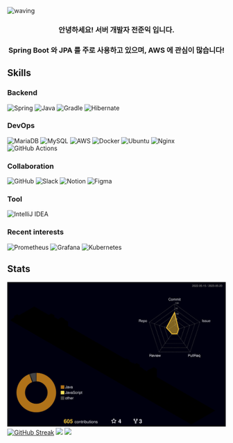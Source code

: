 ![waving](https://capsule-render.vercel.app/api?type=waving&height=150&text=Welcome!&fontAlign=80&fontAlignY=40&color=gradient)

<h3 align="center">
  안녕하세요! 서버 개발자 전준익 입니다.
</h3>

<h3 align="center">
  Spring Boot 와 JPA 를 주로 사용하고 있으며, AWS 에 관심이 많습니다!
</h3>

## Skills 
### Backend
![Spring](https://img.shields.io/badge/Spring_Boot-%236DB33F.svg?style=flat&logo=spring&logoColor=white) 
![Java](https://img.shields.io/badge/java-E6522C.svg?style=flat&logo=openjdk&logoColor=white)
![Gradle](https://img.shields.io/badge/Gradle-02303A.svg?style=flat&logo=Gradle&logoColor=white)
![Hibernate](https://img.shields.io/badge/Hibernate-59666C?style=flat&logo=Hibernate&logoColor=white)

### DevOps
![MariaDB](https://img.shields.io/badge/MariaDB-02303A?style=flat&logo=mariadb&logoColor=white)
![MySQL](https://img.shields.io/badge/mysql-%232671E5.svg?style=fflat&logo=mysql&logoColor=white)
![AWS](https://img.shields.io/badge/AWS-%23F46800.svg?style=flat&logo=amazon-aws&logoColor=white)
![Docker](https://img.shields.io/badge/docker-%230db7ed.svg?style=flat&logo=docker&logoColor=white)
![Ubuntu](https://img.shields.io/badge/Ubuntu-E95420?style=flat&logo=ubuntu&logoColor=white)
![Nginx](https://img.shields.io/badge/nginx-%23009639.svg?style=flat&logo=nginx&logoColor=white)
![GitHub Actions](https://img.shields.io/badge/github%20actions-%232671E5.svg?style=flat&logo=githubactions&logoColor=white)

### Collaboration
![GitHub](https://img.shields.io/badge/github-%23121011.svg?style=flat&logo=github&logoColor=white)
![Slack](https://img.shields.io/badge/Slack-4A154B?style=flat&logo=slack&logoColor=white)
![Notion](https://img.shields.io/badge/Notion-%23000000.svg?style=flat&logo=notion&logoColor=white)
![Figma](https://img.shields.io/badge/figma-%23F24E1E.svg?style=flat&logo=figma&logoColor=white)

### Tool
![IntelliJ IDEA](https://img.shields.io/badge/IntelliJ_IDEA-000000.svg?style=flat&logo=intellij-idea&logoColor=white)

### Recent interests
![Prometheus](https://img.shields.io/badge/Prometheus-E6522C?style=flat&logo=Prometheus&logoColor=white)
![Grafana](https://img.shields.io/badge/grafana-%23F46800.svg?style=fflat&logo=grafana&logoColor=white)
![Kubernetes](https://img.shields.io/badge/kubernetes-%23326ce5.svg?style=flat&logo=kubernetes&logoColor=white)

## Stats
![](./profile-3d-contrib/profile-night-rainbow.svg)
[![GitHub Streak](https://github-readme-streak-stats.herokuapp.com/?user=jji3379&theme=tokyonight)](https://git.io/streak-stats)
<img src="https://github.com/jji3379/jji3379/assets/60234579/5f5db0f6-1c66-4e95-b752-fe4bbdaf80e0">
<img src="https://github.com/jji3379/jji3379/assets/60234579/27383107-2f73-43ea-97e8-3f28f9d7f101">
